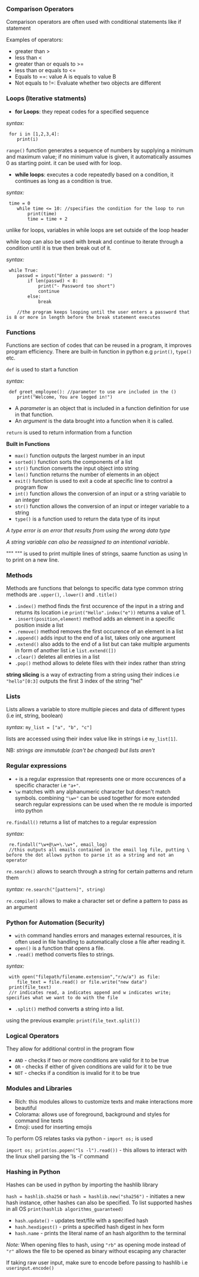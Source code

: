 ### Comparison Operators

Comparison operators are often used with conditional statements like if statement

Examples of operators:
- greater than >
- less than <
- greater than or equals to >=
- less than or equals to <=
- Equals to ==: value A is equals to value B
- Not equals to !=: Evaluate whether two objects are different
 
### Loops (Iterative statments)

- **for Loops**: they repeat codes for a specified sequence

_syntax:_

```
 for i in [1,2,3,4]:
    print(i)
```
`range()` function generates a sequence of numbers by supplying a minimum and maximum value; if no minimum value is given, it automatically assumes 0 as starting point. it can be used with for loop.

- **while loops**: executes a code repeatedly based on a condition, it continues as long as a condition is true.

_syntax:_

```
 time = 0
	while time <= 10: //specifies the condition for the loop to run
		print(time)
		time = time + 2
```

unlike for loops, variables in while loops are set outside of the loop header

while loop can also be used with break and continue to iterate through a condition until it is true then break out of it.

_syntax:_

```
 while True:
	passwd = input("Enter a password: ")
		if len(passwd) < 8:
			print("- Password too short")
			continue
		else:
			break

	//the program keeps looping until the user enters a password that is 8 or more in length before the break statement executes

```
					
### Functions

Functions are section of codes that can be reused in a program, it improves program efficiency.
There are built-in function in python e.g `print()`, `type()` etc.

`def` is used to start a function

_syntax:_ 

```
 def greet_employee(): //parameter to use are included in the ()
	print("Welcome, You are logged in!")
```

- A _parameter_ is an object that is included in a function definition for use in that function.
- An _argument_ is the data brought into a function when it is called.

`return` is used to return information from a function

**Built in Functions**
- `max()` function outputs the largest number in an input
- `sorted()` function sorts the components of a list
- `str()` function converts the input object into string
- `len()` function returns the number of elements in an object
- `exit()` function is used to exit a code at specific line to control a program flow
- `int()` function allows the conversion of an input or a string variable to an integer
- `str()` function allows the conversion of an input or integer variable to a string
- `type()` is a function used to return the data type of its input

_A type error is an error that results from using the wrong data type_

_A string variable can also be reassigned to an intentional variable_.

""" """ is used to print multiple lines of strings, saame function as using \n to print on a new line.

### Methods

Methods are functions that belongs to specific data type
common string methods are `.upper()`, `.lower()` and `.title()`
- `.index()` method finds the first occurence of the input in a string and returns its location i.e `print("Hello".index("e"))` returns a value of 1.
- `.insert(position,element)` method adds an element in a specific position inside a list
- `.remove()` method removes the first occurence of an element in a list
- `.append()` adds input to the end of a list, takes only one argument
- `.extend()` also adds to the end of a list but can take multiple arguments in form of another list i.e `list.extend([])`
- `.clear()` deletes all entries in a list
- `.pop()` method allows to delete files with their index rather than string

**string slicing** is a way of extracting from a string using their indices i.e `"hello"[0:3]` outputs the first 3 index of the string "hel"

### Lists

Lists allows a variable to store multiple pieces and data of different types (i.e int, string, boolean)

_syntax:_ `my_list = ["a", "b", "c"]`
  
lists are accessed using their index value like in strings i.e `my_list[1]`.

NB: _strings are immutable (can't be changed) but lists aren't_

### Regular expressions
- `+` is a regular expression that represents one or more occurences of a specific character i.e `"a+"`.
- `\w` matches with any alphanumeric character but doesn't match symbols.
combining `"\w+"` can be used together for more extended search
regular expressions can be used when the re module is imported into python

`re.findall()` returns a list of matches to a regular expression
 
_syntax:_ 

```
 re.findall("\w+@\w+\.\w+", email_log) 
 //this outputs all emails contained in the email log file, putting \ before the dot allows python to parse it as a string and not an operator
```

`re.search()` allows to search through a string for certain patterns and return them

_syntax:_ `re.search("[pattern]", string)`

`re.compile()` allows to make a character set or define a pattern to pass as an argument

### Python for Automation (Security)

- `with` command handles errors and manages external resources, it is often used in file handling to automatically close a file after reading it.
- `open()` is a function that opens a file.
- `.read()` method converts files to strings.

_syntax:_ 

```
 with open("filepath/filename.extension","r/w/a") as file:
	file_text = file.read() or file.write("new data")
 print(file_text) 
 //r indicates read, a indicates append and w indicates write; specifies what we want to do with the file
```

- `.split()` method converts a string into a list.

using the previous example: `print(file_text.split())`

### Logical Operators

They allow for additional control in the program flow
- `AND` - checks if two or more conditions are valid for it to be true
- `OR` - checks if either of given conditions are valid for it to be true
- `NOT` - checks if a condition is invalid for it to be true


### Modules and Libraries

- Rich: this modules allows to customize texts and make interactions more beautiful
- Colorama: allows use of foreground, background and styles for command line texts
- Emoji: used for inserting emojis

To perform OS relates tasks via python - `import os;` is used

`import os; print(os.popen("ls -l").read())` - this allows to interact with the linux shell parsing the 'ls -l' command

### Hashing in Python

Hashes can be used in python by importing the hashlib library

`hash = hashlib.sha256` or `hash = hashlib.new("sha256")` - initiates a new hash instance, other hashes can also be specified. To list supported hashes in all OS `print(hashlib algorithms_guaranteed)`

- `hash.update()` - updates text/file with a specified hash
- `hash.hexdigest()` - prints a specified hash digest in hex form
- `hash.name` - prints the literal name of an hash algorithm to the terminal

_Note:_ When opening files to hash, using `"rb"` as opening mode instead of `"r"` allows the file to be opened as binary without escaping any character

If taking raw user input, make sure to encode before passing to hashlib i.e `userinput.encode()`
